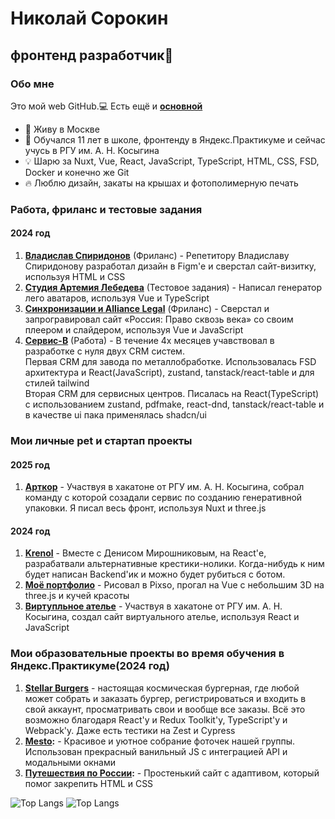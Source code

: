 # Николай Сорокин
## фронтенд разработчик👋

### Обо мне

Это мой web GitHub.💻 Есть ещё и **[основной](https://github.com/Niksorok)**

- 📍 Живу в Москве
- 🔋 Обучался 11 лет в школе, фронтенду в Яндекс.Практикуме и сейчас учусь в РГУ им. А. Н. Косыгина
- 💡 Шарю за Nuxt, Vue, React, JavaScript, TypeScript, HTML, CSS, FSD, Docker и конечно же Git
- 🔥 Люблю дизайн, закаты на крышах и фотополимерную печать


### Работа, фриланс и тестовые задания

#### 2024 год
1. **[Владислав Спиридонов](https://vladislav-spiridonov.ru/)** (Фриланс) - Репетитору Владиславу Спиридонову разработал дизайн в Figm'e и сверстал сайт-визитку, используя HTML и CSS
2. **[Студия Артемия Лебедева](https://beautiful-lego.ru/)** (Тестовое задания) - Написал генератор лего аватаров, используя Vue и TypeScript
3. **[Синхронизации и Alliance Legal](https://russian-pravo.ru/)** (Фриланс) - Сверстал и запрогравировал сайт «Россия: Право сквозь века» со своим плеером и слайдером, используя Vue и JavaScript
4. **[Сервис-В](https://service-v.ru/)** (Работа) - В течение 4х месяцев учавствовал в разработке с нуля двух CRM систем.  
   Первая CRM для завода по металлобработке. Использовалась FSD архитектура и React(JavaScript), zustand, tanstack/react-table и для стилей tailwind  
   Вторая CRM для сервисных центров. Писалась на React(TypeScript) с использованием zustand, pdfmake, react-dnd, tanstack/react-table и в качестве ui пака применялась shadcn/ui


### Мои личные pet и стартап проекты

#### 2025 год
1. **[Арткор](https://art-kor.ru/)** - Участвуя в хакатоне от РГУ им. А. Н. Косыгина, собрал команду с которой созадали сервис по созданию генеративной упаковки. Я писал весь фронт, используя Nuxt и three.js

#### 2024 год
1. **[Krenol](https://krenol.ru/)** - Вместе с Денисом Мирошниковым, на React'е, разрабатвали альтернативные крестики-нолики. Когда-нибудь к ним будет написан Backend'ик и можно будет рубиться с ботом.
2. **[Моё портфолио](https://niksor-portfo.ru/)** - Рисовал в Pixso, прогал на Vue с небольшим 3D на three.js и кучей красоты
3. **[Виртупльное ателье](https://soalla.ru/)** - Участвуя в хакатоне от РГУ им. А. Н. Косыгина, создал сайт виртуального ателье, используя React и JavaScript


### Мои образовательные проекты во время обучения в Яндекс.Практикуме(2024 год)

1. **[Stellar Burgers](https://niksorfront.github.io/react-stellar-burger/)** - настоящая космическая бургерная, где любой может собрать и заказать бургер, регистрироваться и входить в свой аккаунт, просматривать свои и вообще все заказы. Всё это возможно благодаря React'у и Redux Toolkit'у, TypeScript'у и Webpack'у. Даже есть тестики на Zest и Cypress
2. **[Mesto](https://niksorfront.github.io/mesto-project-bootcamp/):** - Красивое и уютное собрание фоточек нашей группы. Использован прекрасный ванильный JS с интеграцией API и модальными окнами
3. **[Путешествия по России](https://niksorfront.github.io/russian-travel-bootcamp/):** - Простенький сайт с адаптивом, который помог закрепить HTML и CSS


![Top Langs](https://github-readme-stats.vercel.app/api/top-langs/?username=NiksorFront&layout=compact) ![Top Langs](https://github-readme-stats.vercel.app/api/top-langs/?username=Niksorok&layout=compact)

